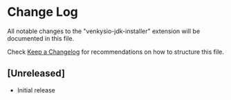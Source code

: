# Change Log

All notable changes to the "venkysio-jdk-installer" extension will be documented in this file.

Check [Keep a Changelog](http://keepachangelog.com/) for recommendations on how to structure this file.

## [Unreleased]

- Initial release